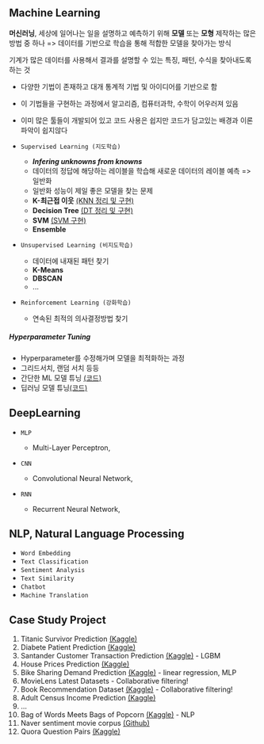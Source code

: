 ## Machine Learning

**머신러닝**, 세상에 일어나는 일을 설명하고 예측하기 위해 **모델** 또는 **모형** 제작하는 많은 방법 중 하나
=> 데이터를 기반으로 학습을 통해 적합한 모델을 찾아가는 방식

기계가 많은 데이터를 사용해서 결과를 설명할 수 있는 특징, 패턴, 수식을 찾아내도록 하는 것

- 다양한 기법이 존재하고 대개 통계적 기법 및 아이디어를 기반으로 함

- 이 기법들을 구현하는 과정에서 알고리즘, 컴퓨터과학, 수학이 어우러져 있음

- 이미 많은 툴들이 개발되어 있고 코드 사용은 쉽지만
  코드가 담고있는 배경과 이론 파악이 쉽지않다

- ``Supervised Learning (지도학습)``
  
  - **_Infering unknowns from knowns_**
  - 데이터의 정답에 해당하는 레이블을 학습해 새로운 데이터의 레이블 예측 => 일반화
  - 일반화 성능이 제일 좋은 모델을 찾는 문제
  - **K-최근접 이웃** [(KNN 정리 및 구현)](https://github.com/plibi/Machine-Learning/blob/master/KNN.ipynb)
  - **Decision Tree** [(DT 정리 및 구현)](https://github.com/plibi/Machine-Learning/blob/master/DecisionTree.ipynb)
  - **SVM** [(SVM 구현)](https://github.com/plibi/Machine-Learning/blob/master/SVM.ipynb)
  - **Ensemble**
  
  

- ``Unsupervised Learning (비지도학습)``

  - 데이터에 내재된 패턴 찾기
  - **K-Means**
  - **DBSCAN**
  - ...

- ``Reinforcement Learning (강화학습)``

  - 연속된 최적의 의사결정방법 찾기




##### Hyperparameter Tuning

- Hyperparameter를 수정해가며 모델을 최적화하는 과정
- 그리드서치, 랜덤 서치 등등
- 간단한 ML 모델 튜닝 [(코드)](https://github.com/plibi/Machine-Learning/blob/master/HyperparameterTuning.ipynb)
- 딥러닝 모델 튜닝[(코드)]()


## DeepLearning

- ``MLP``
  
  - Multi-Layer Perceptron, 

- ``CNN``
  
  - Convolutional Neural Network, 

- ``RNN``
  
  - Recurrent Neural Network, 
  
  

## NLP, Natural Language Processing

- ``Word Embedding``
- ``Text Classification``
- ``Sentiment Analysis``
- ``Text Similarity``
- ``Chatbot``
- ``Machine Translation``



## Case Study Project

1. Titanic Survivor Prediction [(Kaggle)](https://www.kaggle.com/c/titanic)
2. Diabete Patient Prediction [(Kaggle)](https://www.kaggle.com/uciml/pima-indians-diabetes-database)
3. Santander Customer Transaction Prediction [(Kaggle)](https://www.kaggle.com/c/santander-customer-transaction-prediction/) - LGBM
4. House Prices Prediction [(Kaggle)](https://www.kaggle.com/c/house-prices-advanced-regression-techniques/overview)
5. Bike Sharing Demand Prediction [(Kaggle)](https://www.kaggle.com/c/bike-sharing-demand/) - linear regression, MLP
6. MovieLens Latest Datasets - Collaborative filtering!
7. Book Recommendation Dataset [(Kaggle)](https://www.kaggle.com/arashnic/book-recommendation-dataset) - Collaborative filtering!
8. Adult Census Income Prediction [(Kaggle)](https://www.kaggle.com/uciml/adult-census-income)
9. ...
10. Bag of Words Meets Bags of Popcorn [(Kaggle)](https://www.kaggle.com/c/word2vec-nlp-tutorial/data) - NLP
11. Naver sentiment movie corpus [(Github)](https://github.com/e9t/nsmc)
12. Quora Question Pairs [(Kaggle)]()
